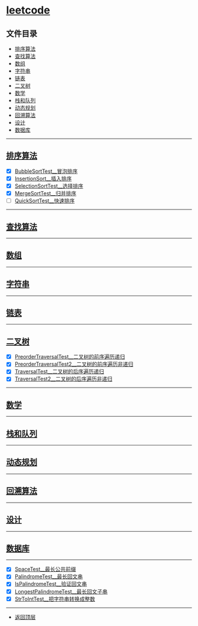 
# [leetcode](../README.md)

## 文件目录

- [排序算法](#排序算法)
- [查找算法](#查找算法)
- [数组](#数组)
- [字符串](#字符串)
- [链表](#链表)
- [二叉树](#二叉树)
- [数学](#数学)
- [栈和队列](#栈和队列)
- [动态规划](#动态规划)
- [回溯算法](#回溯算法)
- [设计](#设计)
- [数据库](#数据库)

----------------

## [排序算法](src/main/java/com/cpucode/sort)

- [x] [BubbleSortTest__冒泡排序](src/main/java/com/cpucode/sort/bubble/BubbleSortTest.java)
- [x] [InsertionSort__插入排序](src/main/java/com/cpucode/sort/insertion/InsertionSort.java)
- [x] [SelectionSortTest__选择排序](src/main/java/com/cpucode/sort/selection/SelectionSortTest.java)
- [x] [MergeSortTest__归并排序](src/main/java/com/cpucode/sort/merge/MergeSortTest.java)
- [ ] [QuickSortTest__快速排序](src/main/java/com/cpucode/sort/quick/QuickSortTest.java)

------------------------

## [查找算法](src/main/java/com/cpucode/search)

------------------

## [数组]()


------------------------

## [字符串]()


---------------

## [链表]()


-------------

## [二叉树](src/main/java/com/cpucode/binary/tree)

- [x] [PreorderTraversalTest__二叉树的前序遍历递归](src/main/java/com/cpucode/binary/tree/PreorderTraversalTest.java)
- [x] [PreorderTraversalTest2__二叉树的前序遍历非递归](src/main/java/com/cpucode/binary/tree/PreorderTraversalTest2.java)
- [x] [TraversalTest__二叉树的后序遍历递归](src/main/java/com/cpucode/binary/tree/postorder/TraversalTest.java)
- [x] [TraversalTest2__二叉树的后序遍历非递归](src/main/java/com/cpucode/binary/tree/postorder/TraversalTest2.java)

------------------------

## [数学]()


--------------

## [栈和队列]()

-----------------

## [动态规划]()

-------------

## [回溯算法]()

------------------

## [设计]()


-------------

## [数据库]()



--------------------------

- [x] [SpaceTest__最长公共前缀](src/main/java/com/cpucode/longpublic/SpaceTest.java)
- [x] [PalindromeTest__最长回文串](src/main/java/com/cpucode/longest/PalindromeTest.java)
- [x] [IsPalindromeTest__验证回文串](src/main/java/com/cpucode/palindrome/IsPalindromeTest.java)
- [x] [LongestPalindromeTest__最长回文子串](src/main/java/com/cpucode/longest/LongestPalindromeTest.java)
- [x] [StrToIntTest__把字符串转换成整数](src/main/java/com/cpucode/strtoint/StrToIntTest.java)

---------------------

- [返回顶层](../README.md)